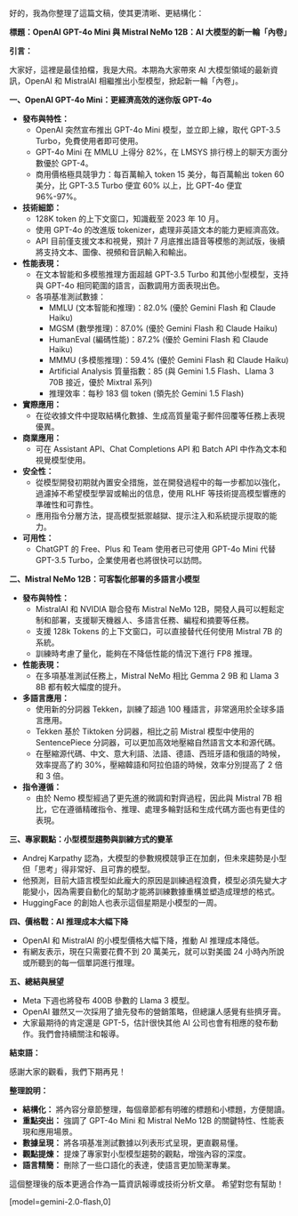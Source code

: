 好的，我為你整理了這篇文稿，使其更清晰、更結構化：

**標題：OpenAI GPT-4o Mini 與 Mistral NeMo 12B：AI 大模型的新一輪「內卷」**

**引言：**

大家好，這裡是最佳拍檔，我是大飛。本期為大家帶來 AI 大模型領域的最新資訊，OpenAI 和 MistralAI 相繼推出小型模型，掀起新一輪「內卷」。

**一、OpenAI GPT-4o Mini：更經濟高效的迷你版 GPT-4o**

*   **發布與特性：**
    *   OpenAI 突然宣布推出 GPT-4o Mini 模型，並立即上線，取代 GPT-3.5 Turbo，免費使用者即可使用。
    *   GPT-4o Mini 在 MMLU 上得分 82%，在 LMSYS 排行榜上的聊天方面分數優於 GPT-4。
    *   商用價格極具競爭力：每百萬輸入 token 15 美分，每百萬輸出 token 60 美分，比 GPT-3.5 Turbo 便宜 60% 以上，比 GPT-4o 便宜 96%-97%。
*   **技術細節：**
    *   128K token 的上下文窗口，知識截至 2023 年 10 月。
    *   使用 GPT-4o 的改進版 tokenizer，處理非英語文本的能力更經濟高效。
    *   API 目前僅支援文本和視覺，預計 7 月底推出語音等模態的測試版，後續將支持文本、圖像、視頻和音訊輸入和輸出。
*   **性能表現：**
    *   在文本智能和多模態推理方面超越 GPT-3.5 Turbo 和其他小型模型，支持與 GPT-4o 相同範圍的語言，函數調用方面表現出色。
    *   各項基准測試數據：
        *   MMLU (文本智能和推理)：82.0% (優於 Gemini Flash 和 Claude Haiku)
        *   MGSM (數學推理)：87.0% (優於 Gemini Flash 和 Claude Haiku)
        *   HumanEval (編碼性能)：87.2% (優於 Gemini Flash 和 Claude Haiku)
        *   MMMU (多模態推理)：59.4% (優於 Gemini Flash 和 Claude Haiku)
        *   Artificial Analysis 質量指數：85 (與 Gemini 1.5 Flash、Llama 3 70B 接近，優於 Mixtral 系列)
        *   推理效率：每秒 183 個 token (領先於 Gemini 1.5 Flash)
*   **實際應用：**
    *   在從收據文件中提取結構化數據、生成高質量電子郵件回覆等任務上表現優異。
*   **商業應用：**
    *   可在 Assistant API、Chat Completions API 和 Batch API 中作為文本和視覺模型使用。
*   **安全性：**
    *   從模型開發初期就內置安全措施，並在開發過程中的每一步都加以強化，過濾掉不希望模型學習或輸出的信息，使用 RLHF 等技術提高模型響應的準確性和可靠性。
    *   應用指令分層方法，提高模型抵禦越獄、提示注入和系統提示提取的能力。
*   **可用性：**
    *   ChatGPT 的 Free、Plus 和 Team 使用者已可使用 GPT-4o Mini 代替 GPT-3.5 Turbo，企業使用者也將很快可以訪問。

**二、Mistral NeMo 12B：可客製化部署的多語言小模型**

*   **發布與特性：**
    *   MistralAI 和 NVIDIA 聯合發布 Mistral NeMo 12B，開發人員可以輕鬆定制和部署，支援聊天機器人、多語言任務、編程和摘要等任務。
    *   支援 128k Tokens 的上下文窗口，可以直接替代任何使用 Mistral 7B 的系統。
    *   訓練時考慮了量化，能夠在不降低性能的情況下進行 FP8 推理。
*   **性能表現：**
    *   在多項基准測試任務上，Mistral NeMo 相比 Gemma 2 9B 和 Llama 3 8B 都有較大幅度的提升。
*   **多語言應用：**
    *   使用新的分詞器 Tekken，訓練了超過 100 種語言，非常適用於全球多語言應用。
    *   Tekken 基於 Tiktoken 分詞器，相比之前 Mistral 模型中使用的 SentencePiece 分詞器，可以更加高效地壓縮自然語言文本和源代碼。
    *   在壓縮源代碼、中文、意大利語、法語、德語、西班牙語和俄語的時候，效率提高了約 30%，壓縮韓語和阿拉伯語的時候，效率分別提高了 2 倍和 3 倍。
*   **指令遵循：**
    *   由於 Nemo 模型經過了更先進的微調和對齊過程，因此與 Mistral 7B 相比，它在遵循精確指令、推理、處理多輪對話和生成代碼方面也有更佳的表現。

**三、專家觀點：小型模型趨勢與訓練方式的變革**

*   Andrej Karpathy 認為，大模型的參數規模競爭正在加劇，但未來趨勢是小型但「思考」得非常好、且可靠的模型。
*   他預測，目前大語言模型如此龐大的原因是訓練過程浪費，模型必須先變大才能變小，因為需要自動化的幫助才能將訓練數據重構並塑造成理想的格式。
*   HuggingFace 的創始人也表示這個星期是小模型的一周。

**四、價格戰：AI 推理成本大幅下降**

*   OpenAI 和 MistralAI 的小模型價格大幅下降，推動 AI 推理成本降低。
*   有網友表示，現在只需要花費不到 20 萬美元，就可以對美國 24 小時內所說或所聽到的每一個單詞進行推理。

**五、總結與展望**

*   Meta 下週也將發布 400B 參數的 Llama 3 模型。
*   OpenAI 雖然又一次採用了搶先發布的營銷策略，但總讓人感覺有些擠牙膏。
*   大家最期待的肯定還是 GPT-5，估計很快其他 AI 公司也會有相應的發布動作。我們會持續關注和報導。

**結束語：**

感謝大家的觀看，我們下期再見！

**整理說明：**

*   **結構化：** 將內容分章節整理，每個章節都有明確的標題和小標題，方便閱讀。
*   **重點突出：** 強調了 GPT-4o Mini 和 Mistral NeMo 12B 的關鍵特性、性能表現和應用場景。
*   **數據呈現：** 將各項基准測試數據以列表形式呈現，更直觀易懂。
*   **觀點提煉：** 提煉了專家對小型模型趨勢的觀點，增強內容的深度。
*   **語言精簡：** 刪除了一些口語化的表達，使語言更加簡潔專業。

這個整理後的版本更適合作為一篇資訊報導或技術分析文章。 希望對您有幫助！

[model=gemini-2.0-flash,0]
